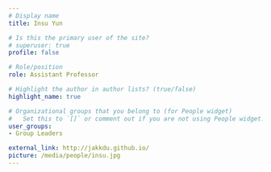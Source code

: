 ```yaml
---
# Display name
title: Insu Yun

# Is this the primary user of the site?
# superuser: true
profile: false

# Role/position
role: Assistant Professor

# Highlight the author in author lists? (true/false)
highlight_name: true

# Organizational groups that you belong to (for People widget)
#   Set this to `[]` or comment out if you are not using People widget.
user_groups:
- Group Leaders

external_link: http://jakkdu.github.io/
picture: /media/people/insu.jpg
---
```

